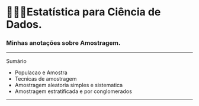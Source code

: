 # 👩‍🔬🎲Estatística para Ciência de Dados.

### Minhas anotações sobre Amostragem.

---

Sumário

* Populacao e Amostra
* Tecnicas de amostragem
* Amostragem aleatoria simples e sistematica
* Amostragem estratificada e por conglomerados

---


